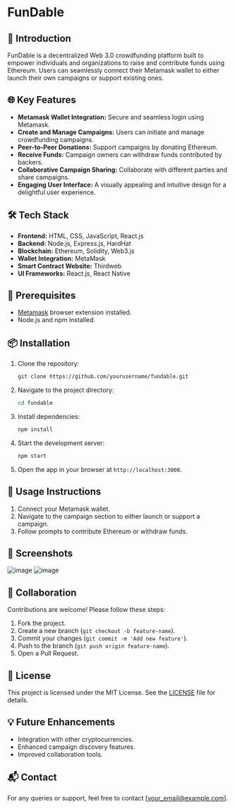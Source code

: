 # FunDable

## 🚀 Introduction
FunDable is a decentralized Web 3.0 crowdfunding platform built to empower individuals and organizations to raise and contribute funds using Ethereum. Users can seamlessly connect their Metamask wallet to either launch their own campaigns or support existing ones.

## 🌐 Key Features
- **Metamask Wallet Integration:** Secure and seamless login using Metamask.
- **Create and Manage Campaigns:** Users can initiate and manage crowdfunding campaigns.
- **Peer-to-Peer Donations:** Support campaigns by donating Ethereum.
- **Receive Funds:** Campaign owners can withdraw funds contributed by backers.
- **Collaborative Campaign Sharing:** Collaborate with different parties and share campaigns.
- **Engaging User Interface:** A visually appealing and intuitive design for a delightful user experience.

## 🛠️ Tech Stack
- **Frontend:** HTML, CSS, JavaScript, React.js
- **Backend:** Node.js, Express.js, HardHat
- **Blockchain:** Ethereum, Solidity, Web3.js
- **Wallet Integration:** MetaMask
- **Smart Contract Website:** Thirdweb
- **UI Frameworks:** React.js, React Native

## 🔑 Prerequisites
- [Metamask](https://metamask.io/) browser extension installed.
- Node.js and npm installed.

## 📦 Installation
1. Clone the repository:
   ```bash
   git clone https://github.com/yourusername/fundable.git
   ```
2. Navigate to the project directory:
   ```bash
   cd fundable
   ```
3. Install dependencies:
   ```bash
   npm install
   ```
4. Start the development server:
   ```bash
   npm start
   ```
5. Open the app in your browser at `http://localhost:3000`.

## 🔗 Usage Instructions
1. Connect your Metamask wallet.
2. Navigate to the campaign section to either launch or support a campaign.
3. Follow prompts to contribute Ethereum or withdraw funds.

## 📸 Screenshots
![image](https://github.com/user-attachments/assets/97597b6d-aef9-4d18-b908-53ac6e57cc10)
![image](https://github.com/user-attachments/assets/4721c0ad-c966-48c2-8a2e-73ebbd6608cb)


## 🤝 Collaboration
Contributions are welcome! Please follow these steps:
1. Fork the project.
2. Create a new branch (`git checkout -b feature-name`).
3. Commit your changes (`git commit -m 'Add new feature'`).
4. Push to the branch (`git push origin feature-name`).
5. Open a Pull Request.

## 📜 License
This project is licensed under the MIT License. See the [LICENSE](LICENSE) file for details.

## 💡 Future Enhancements
- Integration with other cryptocurrencies.
- Enhanced campaign discovery features.
- Improved collaboration tools.

## 📬 Contact
For any queries or support, feel free to contact [your_email@example.com].


